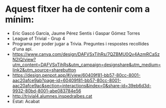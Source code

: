 # Aquest fitxer ha de contenir com a mínim:
 * Eric Gascó García, Jaume Pérez Sentis i Gaspar Gómez Torres
 * League of Trivial - Grup 4
 * Programa per poder jugar a Trivia. Preguntes i respostes recollides d'una api.
 * https://www.canva.com/design/DAFVSxTihRs/7QZBMU0Qv4AzmRCaSzN2lQ/view?utm_content=DAFVSxTihRs&utm_campaign=designshare&utm_medium=link2&utm_source=sharebutton
 * https://design.penpot.app/#/view/60409f81-bb57-80cc-8001-aac20afce9ab?page-id=60409f81-bb57-80cc-8001-aac20afce9ac&section=interactions&index=0&share-id=39eb6d3d-9932-80bd-8001-abe083784e56
 * http://trivial4.alumnes.inspedralbes.cat
 * Estat: Acabat
